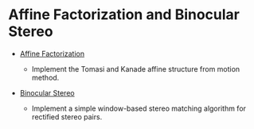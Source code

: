 # Affine Factorization and Binocular Stereo

- [Affine Factorization](https://gitlab.engr.illinois.edu/hongboz2/computer_vision/-/tree/main/assignment_5/affine_fact)

  - Implement the Tomasi and Kanade affine structure from motion method.

- [Binocular Stereo](https://gitlab.engr.illinois.edu/hongboz2/computer_vision/-/tree/main/assignment_5/binocular_stereo)

  - Implement a simple window-based stereo matching algorithm for rectified stereo 
  pairs.
